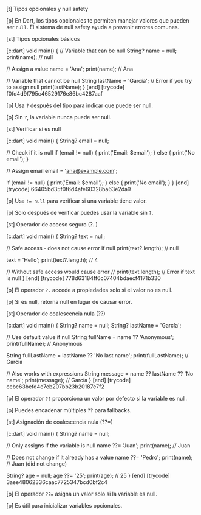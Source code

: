 [t] Tipos opcionales y null safety

[p]
En Dart, los tipos opcionales te permiten manejar valores que pueden ser `null`. El sistema de null safety ayuda a prevenir errores comunes.

[st] Tipos opcionales básicos

[c:dart]
void main() {
  // Variable that can be null
  String? name = null;
  print(name); // null
  
  // Assign a value
  name = 'Ana';
  print(name); // Ana
  
  // Variable that cannot be null
  String lastName = 'García'; // Error if you try to assign null
  print(lastName);
}
[end]
[trycode] f0fd4d9f795c46529176e86bc4287aaf

[p]
Usa `?` después del tipo para indicar que puede ser null.

[p]
Sin `?`, la variable nunca puede ser null.

[st] Verificar si es null

[c:dart]
void main() {
  String? email = null;
  
  // Check if it is null
  if (email != null) {
    print('Email: $email');
  } else {
    print('No email');
  }
  
  // Assign email
  email = 'ana@example.com';
  
  if (email != null) {
    print('Email: $email');
  } else {
    print('No email');
  }
}
[end]
[trycode] 66405bd35f0f6d4afe60328ba63e2da9

[p]
Usa `!= null` para verificar si una variable tiene valor.

[p]
Solo después de verificar puedes usar la variable sin `?`.

[st] Operador de acceso seguro (?. )

[c:dart]
void main() {
  String? text = null;
  
  // Safe access - does not cause error if null
  print(text?.length); // null
  
  text = 'Hello';
  print(text?.length); // 4
  
  // Without safe access would cause error
  // print(text.length); // Error if text is null
}
[end]
[trycode] 778d63184ff6c07404bdaecf4171b330

[p]
El operador `?.` accede a propiedades solo si el valor no es null.

[p]
Si es null, retorna null en lugar de causar error.

[st] Operador de coalescencia nula (??)

[c:dart]
void main() {
  String? name = null;
  String? lastName = 'García';
  
  // Use default value if null
  String fullName = name ?? 'Anonymous';
  print(fullName); // Anonymous
  
  String fullLastName = lastName ?? 'No last name';
  print(fullLastName); // García
  
  // Also works with expressions
  String message = name ?? lastName ?? 'No name';
  print(message); // García
}
[end]
[trycode] cebc63befd4e7eb207bb23b20187e7f2

[p]
El operador `??` proporciona un valor por defecto si la variable es null.

[p]
Puedes encadenar múltiples `??` para fallbacks.

[st] Asignación de coalescencia nula (??=)

[c:dart]
void main() {
  String? name = null;
  
  // Only assigns if the variable is null
  name ??= 'Juan';
  print(name); // Juan
  
  // Does not change if it already has a value
  name ??= 'Pedro';
  print(name); // Juan (did not change)
  
  String? age = null;
  age ??= '25';
  print(age); // 25
}
[end]
[trycode] 3aee48062336caac7725347bcd0bf2c4

[p]
El operador `??=` asigna un valor solo si la variable es null.

[p]
Es útil para inicializar variables opcionales. 